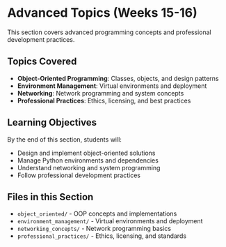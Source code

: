 # Advanced Topics (Weeks 15-16)

This section covers advanced programming concepts and professional development practices.

## Topics Covered

- **Object-Oriented Programming**: Classes, objects, and design patterns
- **Environment Management**: Virtual environments and deployment
- **Networking**: Network programming and system concepts
- **Professional Practices**: Ethics, licensing, and best practices

## Learning Objectives

By the end of this section, students will:
- Design and implement object-oriented solutions
- Manage Python environments and dependencies
- Understand networking and system programming
- Follow professional development practices

## Files in this Section

- `object_oriented/` - OOP concepts and implementations
- `environment_management/` - Virtual environments and deployment
- `networking_concepts/` - Network programming basics
- `professional_practices/` - Ethics, licensing, and standards